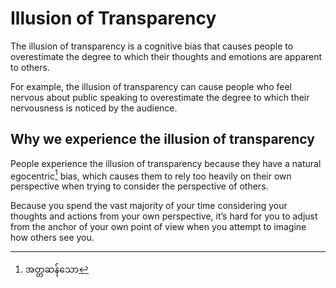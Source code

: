 # Illusion of Transparency

The illusion of transparency is a cognitive bias that causes people to overestimate the degree to which their thoughts and emotions are apparent to others.

For example, the illusion of transparency can cause people who feel nervous about public speaking to overestimate the degree to which their nervousness is noticed by the audience.

## Why we experience the illusion of transparency

People experience the illusion of transparency because they have a natural egocentric[^1] bias, which causes them to rely too heavily on their own perspective when trying to consider the perspective of others.

Because you spend the vast majority of your time considering your thoughts and actions from your own perspective, it’s hard for you to adjust from the anchor of your own point of view when you attempt to imagine how others see you.

[^1]: အတ္တဆန်သော